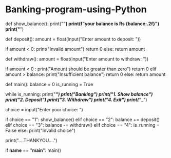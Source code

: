 # Banking-program-using-Python
def show_balance():
  print("____________________________________")
  print(f"your balance is Rs {balance:.2f}")
  print("____________________________________")

def deposit():
  amount = float(input("Enter amount to deposit: "))
  
  if amount < 0:
    print("Invalid amount")
    return 0
  else:
    return amount

def withdraw():
  amount = float(input("Enter amount to withdraw: "))
  
  if amount < 0 :
    print("Amount should be greater than zero")
    return 0
  elif amount > balance:
    print("Insufficient balance")
    return 0
  else:
    return amount

def main():
 balance = 0
 is_running = True

 while is_running:
  print("___________________________________")
  print("Banking")
  print("1. Show balance")
  print("2. Deposit")
  print("3. Withdraw")
  print("4. Exit")
  print("____________________________________")

  choice = input("Enter your choice: ")

  if choice == "1":
    show_balance()
  elif choice == "2":
    balance += deposit()
  elif choice == "3":
    balance -= withdraw()
  elif choice == "4":
    is_running = False
  else:
    print("Invalid choice")

  print("....THANKYOU....")

if __name__ == "__main__":
  main()
